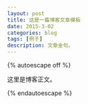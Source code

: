 ```yaml
---
layout: post
title: 这是一篇博客文章模板
date: 2015-3-02
categories: blog
tags: [例子]
description: 文章金句。
---
```


{% autoescape off %}

这里是博客正文。

{% endautoescape %}